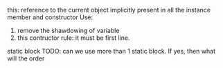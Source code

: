 this: reference to the current object implicitly present in all the instance member and constructor
Use:
1. remove the shawdowing of variable
2. this contructor 
  rule: it must be first line.

  static block
    TODO: can we use more than 1 static block. If yes, then what will the order
    